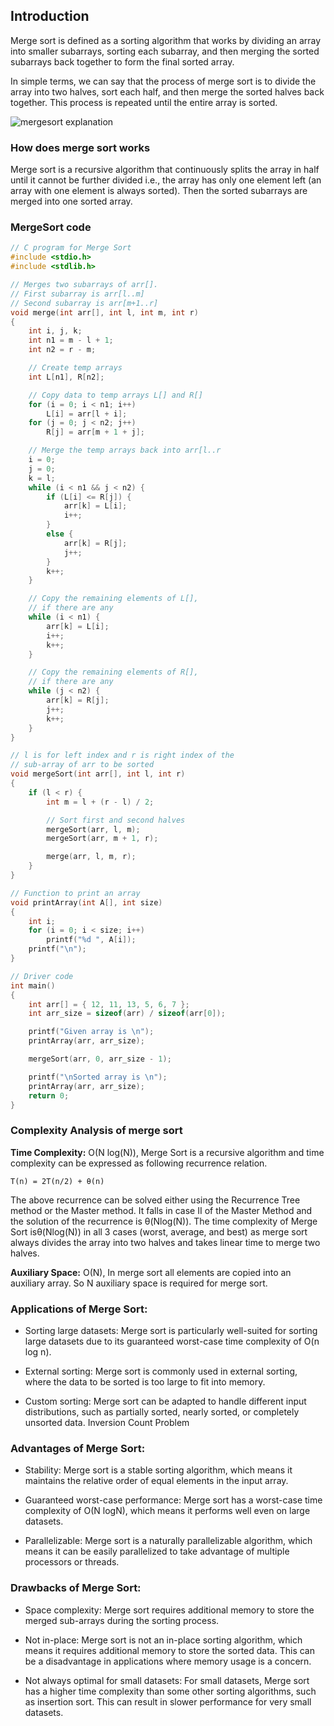 ## Introduction

Merge sort is defined as a sorting algorithm that works by dividing an array into smaller subarrays, sorting each subarray, and then merging the sorted subarrays back together to form the final sorted array.

In simple terms, we can say that the process of merge sort is to divide the array into two halves, sort each half, and then merge the sorted halves back together. This process is repeated until the entire array is sorted.

![mergesort explanation](<https://media.geeksforgeeks.org/wp-content/uploads/20230706153706/Merge-Sort-Algorithm-(1).png>)

### How does merge sort works

Merge sort is a recursive algorithm that continuously splits the array in half until it cannot be further divided i.e., the array has only one element left (an array with one element is always sorted). Then the sorted subarrays are merged into one sorted array.

### MergeSort code

```c
// C program for Merge Sort
#include <stdio.h>
#include <stdlib.h>

// Merges two subarrays of arr[].
// First subarray is arr[l..m]
// Second subarray is arr[m+1..r]
void merge(int arr[], int l, int m, int r)
{
	int i, j, k;
	int n1 = m - l + 1;
	int n2 = r - m;

	// Create temp arrays
	int L[n1], R[n2];

	// Copy data to temp arrays L[] and R[]
	for (i = 0; i < n1; i++)
		L[i] = arr[l + i];
	for (j = 0; j < n2; j++)
		R[j] = arr[m + 1 + j];

	// Merge the temp arrays back into arr[l..r
	i = 0;
	j = 0;
	k = l;
	while (i < n1 && j < n2) {
		if (L[i] <= R[j]) {
			arr[k] = L[i];
			i++;
		}
		else {
			arr[k] = R[j];
			j++;
		}
		k++;
	}

	// Copy the remaining elements of L[],
	// if there are any
	while (i < n1) {
		arr[k] = L[i];
		i++;
		k++;
	}

	// Copy the remaining elements of R[],
	// if there are any
	while (j < n2) {
		arr[k] = R[j];
		j++;
		k++;
	}
}

// l is for left index and r is right index of the
// sub-array of arr to be sorted
void mergeSort(int arr[], int l, int r)
{
	if (l < r) {
		int m = l + (r - l) / 2;

		// Sort first and second halves
		mergeSort(arr, l, m);
		mergeSort(arr, m + 1, r);

		merge(arr, l, m, r);
	}
}

// Function to print an array
void printArray(int A[], int size)
{
	int i;
	for (i = 0; i < size; i++)
		printf("%d ", A[i]);
	printf("\n");
}

// Driver code
int main()
{
	int arr[] = { 12, 11, 13, 5, 6, 7 };
	int arr_size = sizeof(arr) / sizeof(arr[0]);

	printf("Given array is \n");
	printArray(arr, arr_size);

	mergeSort(arr, 0, arr_size - 1);

	printf("\nSorted array is \n");
	printArray(arr, arr_size);
	return 0;
}


```

### Complexity Analysis of merge sort

**Time Complexity:** O(N log(N)), Merge Sort is a recursive algorithm and time complexity can be expressed as following recurrence relation.

```
T(n) = 2T(n/2) + θ(n)
```

The above recurrence can be solved either using the Recurrence Tree method or the Master method. It falls in case II of the Master Method and the solution of the recurrence is θ(Nlog(N)). The time complexity of Merge Sort isθ(Nlog(N)) in all 3 cases (worst, average, and best) as merge sort always divides the array into two halves and takes linear time to merge two halves.

**Auxiliary Space:** O(N), In merge sort all elements are copied into an auxiliary array. So N auxiliary space is required for merge sort.

### Applications of Merge Sort:

- Sorting large datasets: Merge sort is particularly well-suited for sorting large datasets due to its guaranteed worst-case time complexity of O(n log n).

- External sorting: Merge sort is commonly used in external sorting, where the data to be sorted is too large to fit into memory.

- Custom sorting: Merge sort can be adapted to handle different input distributions, such as partially sorted, nearly sorted, or completely unsorted data.
  Inversion Count Problem

### Advantages of Merge Sort:

- Stability: Merge sort is a stable sorting algorithm, which means it maintains the relative order of equal elements in the input array.

- Guaranteed worst-case performance: Merge sort has a worst-case time complexity of O(N logN), which means it performs well even on large datasets.

- Parallelizable: Merge sort is a naturally parallelizable algorithm, which means it can be easily parallelized to take advantage of multiple processors or threads.

### Drawbacks of Merge Sort:

- Space complexity: Merge sort requires additional memory to store the merged sub-arrays during the sorting process.
- Not in-place: Merge sort is not an in-place sorting algorithm, which means it requires additional memory to store the sorted data. This can be a disadvantage in applications where memory usage is a concern.

- Not always optimal for small datasets: For small datasets, Merge sort has a higher time complexity than some other sorting algorithms, such as insertion sort. This can result in slower performance for very small datasets.
